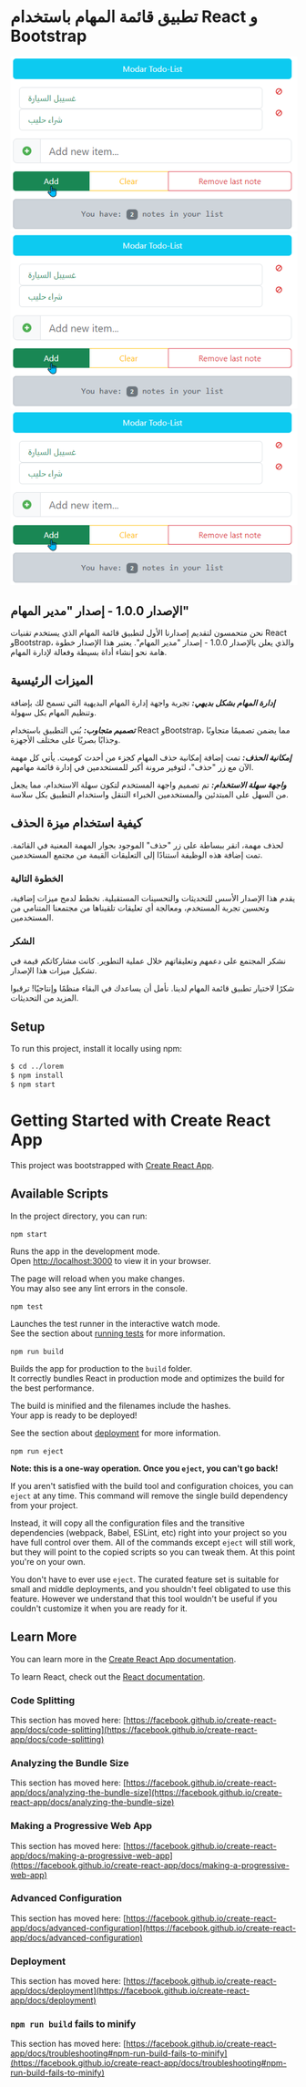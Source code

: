 # تطبيق قائمة المهام باستخدام React و Bootstrap
![Screenshot](01.png)
![Screenshot](01.png)
![Screenshot](01.png)

## الإصدار 1.0.0 - إصدار "مدير المهام"

نحن متحمسون لتقديم إصدارنا الأول لتطبيق قائمة المهام الذي يستخدم تقنيات React وBootstrap، والذي يعلن بالإصدار 1.0.0 - إصدار "مدير المهام". يعتبر هذا الإصدار خطوة هامة نحو إنشاء أداة بسيطة وفعالة لإدارة المهام.

## الميزات الرئيسية

***إدارة المهام بشكل بديهي:*** تجربة واجهة إدارة المهام البديهية التي تسمح لك بإضافة وتنظيم المهام بكل سهولة.

***تصميم متجاوب:*** بُني التطبيق باستخدام React وBootstrap، مما يضمن تصميمًا متجاوبًا وجذابًا بصريًا على مختلف الأجهزة.

***إمكانية الحذف:*** تمت إضافة إمكانية حذف المهام كجزء من أحدث كوميت. يأتي كل مهمة الآن مع زر "حذف"، لتوفير مرونة أكبر للمستخدمين في إدارة قائمة مهامهم.

***واجهة سهلة الاستخدام:*** تم تصميم واجهة المستخدم لتكون سهلة الاستخدام، مما يجعل من السهل على المبتدئين والمستخدمين الخبراء التنقل واستخدام التطبيق بكل سلاسة.

## كيفية استخدام ميزة الحذف

لحذف مهمة، انقر ببساطة على زر "حذف" الموجود بجوار المهمة المعنية في القائمة. تمت إضافة هذه الوظيفة استنادًا إلى التعليقات القيمة من مجتمع المستخدمين.

### الخطوة التالية

يقدم هذا الإصدار الأسس للتحديثات والتحسينات المستقبلية. نخطط لدمج ميزات إضافية، وتحسين تجربة المستخدم، ومعالجة أي تعليقات تلقيناها من مجتمعنا المتنامي من المستخدمين.

### الشكر

نشكر المجتمع على دعمهم وتعليقاتهم خلال عملية التطوير. كانت مشاركاتكم قيمة في تشكيل ميزات هذا الإصدار.

شكرًا لاختيار تطبيق قائمة المهام لدينا. نأمل أن يساعدك في البقاء منظمًا وإنتاجيًا! ترقبوا المزيد من التحديثات.
## Setup
To run this project, install it locally using npm:

```
$ cd ../lorem
$ npm install
$ npm start
```

# Getting Started with Create React App

This project was bootstrapped with [Create React App](https://github.com/facebook/create-react-app).

## Available Scripts

In the project directory, you can run:

`npm start`

Runs the app in the development mode.\
Open [http://localhost:3000](http://localhost:3000) to view it in your browser.

The page will reload when you make changes.\
You may also see any lint errors in the console.

`npm test`

Launches the test runner in the interactive watch mode.\
See the section about [running tests](https://facebook.github.io/create-react-app/docs/running-tests) for more information.

`npm run build`

Builds the app for production to the `build` folder.\
It correctly bundles React in production mode and optimizes the build for the best performance.

The build is minified and the filenames include the hashes.\
Your app is ready to be deployed!

See the section about [deployment](https://facebook.github.io/create-react-app/docs/deployment) for more information.

`npm run eject`

**Note: this is a one-way operation. Once you `eject`, you can't go back!**

If you aren't satisfied with the build tool and configuration choices, you can `eject` at any time. This command will remove the single build dependency from your project.

Instead, it will copy all the configuration files and the transitive dependencies (webpack, Babel, ESLint, etc) right into your project so you have full control over them. All of the commands except `eject` will still work, but they will point to the copied scripts so you can tweak them. At this point you're on your own.

You don't have to ever use `eject`. The curated feature set is suitable for small and middle deployments, and you shouldn't feel obligated to use this feature. However we understand that this tool wouldn't be useful if you couldn't customize it when you are ready for it.

## Learn More

You can learn more in the [Create React App documentation](https://facebook.github.io/create-react-app/docs/getting-started).

To learn React, check out the [React documentation](https://reactjs.org/).

### Code Splitting

This section has moved here: [https://facebook.github.io/create-react-app/docs/code-splitting](https://facebook.github.io/create-react-app/docs/code-splitting)

### Analyzing the Bundle Size

This section has moved here: [https://facebook.github.io/create-react-app/docs/analyzing-the-bundle-size](https://facebook.github.io/create-react-app/docs/analyzing-the-bundle-size)

### Making a Progressive Web App

This section has moved here: [https://facebook.github.io/create-react-app/docs/making-a-progressive-web-app](https://facebook.github.io/create-react-app/docs/making-a-progressive-web-app)

### Advanced Configuration

This section has moved here: [https://facebook.github.io/create-react-app/docs/advanced-configuration](https://facebook.github.io/create-react-app/docs/advanced-configuration)

### Deployment

This section has moved here: [https://facebook.github.io/create-react-app/docs/deployment](https://facebook.github.io/create-react-app/docs/deployment)

### `npm run build` fails to minify

This section has moved here: [https://facebook.github.io/create-react-app/docs/troubleshooting#npm-run-build-fails-to-minify](https://facebook.github.io/create-react-app/docs/troubleshooting#npm-run-build-fails-to-minify)
